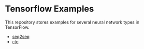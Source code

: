 # Tensorflow Examples

This repository stores examples for several neural network types in TensorFlow.

* [seq2seq](https://github.com/pplantinga/tensorflow-examples/blob/master/TensorFlow%201.2%20seq2seq%20example.ipynb)
* [ctc](https://github.com/pplantinga/tensorflow-examples/blob/master/Tensorflow%201.2%20CTC%20example.ipynb)

